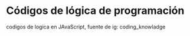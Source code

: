 # Códigos de lógica de programación
codigos de logica en JAvaScript, fuente de ig: coding_knowladge
